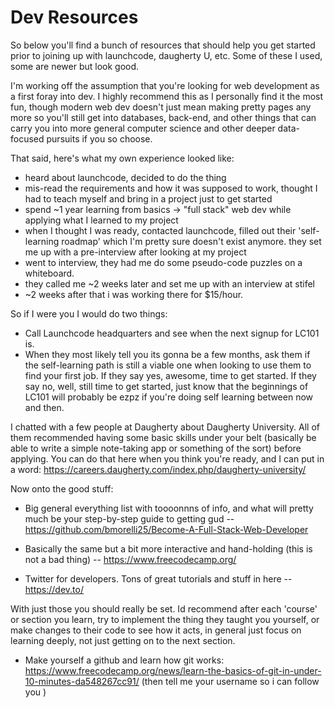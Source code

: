 # Dev Resources

So below you'll find a bunch of resources that should help you get started prior to joining up with launchcode, daugherty U, etc. Some of these I used, some are newer but look good.

I'm working off the assumption that you're looking for web development as a first foray into dev. I highly recommend this as I personally find it the most fun, though modern web dev doesn't just mean making pretty pages any more so you'll still get into databases, back-end, and other things that can carry you into more general computer science and other deeper data-focused pursuits if you so choose.

That said, here's what my own experience looked like:

* heard about launchcode, decided to do the thing
* mis-read the requirements and how it was supposed to work, thought I had to teach myself and bring in a project just to get started
* spend ~1 year learning from basics -> "full stack" web dev while applying what I learned to my project
* when I thought I was ready, contacted launchcode, filled out their 'self-learning roadmap' which I'm pretty sure doesn't exist anymore. they set me up with a pre-interview after looking at my project
* went to interview, they had me do some pseudo-code puzzles on a whiteboard.
* they called me ~2 weeks later and set me up with an interview at stifel
* ~2 weeks after that i was working there for $15/hour.

So if I were you I would do two things:

* Call Launchcode headquarters and see when the next signup for LC101 is. 
* When they most likely tell you its gonna be a few months, ask them if the self-learning path is still a viable one when looking to use them to find your first job. If they say yes, awesome, time to get started. If they say no, well, still time to get started, just know that the beginnings of LC101 will probably be ezpz if you're doing self learning between now and then.

I chatted with a few people at Daugherty about Daugherty University. All of them recommended having some basic skills under your belt (basically be able to write a simple note-taking app or something of the sort) before applying. You can do that here when you think you're ready, and I can put in a word: https://careers.daugherty.com/index.php/daugherty-university/

Now onto the good stuff:

* Big general everything list with toooonnns of info, and what will pretty much be your step-by-step guide to getting gud -- https://github.com/bmorelli25/Become-A-Full-Stack-Web-Developer

* Basically the same but a bit more interactive and hand-holding (this is not a bad thing) -- https://www.freecodecamp.org/

* Twitter for developers. Tons of great tutorials and stuff in here -- https://dev.to/

With just those you should really be set. Id recommend after each 'course' or section you learn, try to implement the thing they taught you yourself, or make changes to their code to see how it acts, in general just focus on learning deeply, not just getting on to the next section.

* Make yourself a github and learn how git works: https://www.freecodecamp.org/news/learn-the-basics-of-git-in-under-10-minutes-da548267cc91/ (then tell me your username so i can follow you )
